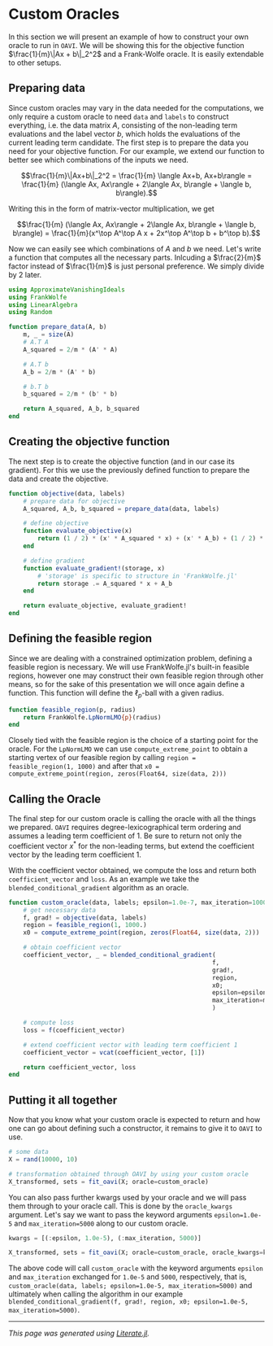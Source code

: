 # Custom Oracles
In this section we will present an example of how to construct your own oracle to run in $\texttt{OAVI}$. We will be showing this for the objective function $\frac{1}{m}\|Ax + b\|_2^2$ and a Frank-Wolfe oracle. It is easily extendable to other setups.

## Preparing data
Since custom oracles may vary in the data needed for the computations, we only require a custom oracle to need `data` and `labels` to construct everything, i.e. the data matrix $A$, consisting of the non-leading term evaluations and the label vector $b$, which holds the evaluations of the current leading term candidate. The first step is to prepare the data you need for your objective function. For our example, we extend our function to better see which combinations of the inputs we need.
```math
\frac{1}{m}\|Ax+b\|_2^2 = \frac{1}{m} \langle Ax+b, Ax+b\rangle = \frac{1}{m} (\langle Ax, Ax\rangle + 2\langle Ax, b\rangle + \langle b, b\rangle).
```
Writing this in the form of matrix-vector multiplication, we get
```math
\frac{1}{m} (\langle Ax, Ax\rangle + 2\langle Ax, b\rangle + \langle b, b\rangle) = \frac{1}{m}(x^\top A^\top A x + 2x^\top A^\top b + b^\top b).
```
Now we can easily see which combinations of $A$ and $b$ we need. Let's write a function that computes all the necessary parts. Inlcuding a $\frac{2}{m}$ factor instead of $\frac{1}{m}$ is just personal preference. We simply divide by $2$ later.

````julia docs_custom_oracle
using ApproximateVanishingIdeals
using FrankWolfe
using LinearAlgebra
using Random

function prepare_data(A, b)
    m, _ = size(A)
    # A.T A
    A_squared = 2/m * (A' * A)

    # A.T b
    A_b = 2/m * (A' * b)

    # b.T b
    b_squared = 2/m * (b' * b)

    return A_squared, A_b, b_squared
end
````

## Creating the objective function
The next step is to create the objective function (and in our case its gradient). For this we use the previously defined function to prepare the data and create the objective.

````julia docs_custom_oracle
function objective(data, labels)
    # prepare data for objective
    A_squared, A_b, b_squared = prepare_data(data, labels)

    # define objective
    function evaluate_objective(x)
        return (1 / 2) * (x' * A_squared * x) + (x' * A_b) + (1 / 2) * b_squared
    end

    # define gradient
    function evaluate_gradient!(storage, x)
        # 'storage' is specific to structure in 'FrankWolfe.jl'
        return storage .= A_squared * x + A_b
    end

    return evaluate_objective, evaluate_gradient!
end
````

## Defining the feasible region
Since we are dealing with a constrained optimization problem, defining a feasible region is necessary. We will use FrankWolfe.jl's built-in feasible regions, however one may construct their own feasible region through other means, so for the sake of this presentation we will once again define a function. This function will define the $\ell_p$-ball with a given radius.

````julia docs_custom_oracle
function feasible_region(p, radius)
    return FrankWolfe.LpNormLMO{p}(radius)
end
````

Closely tied with the feasible region is the choice of a starting point for the oracle. For the `LpNormLMO` we can use `compute_extreme_point` to obtain a starting vertex of our feasible region by calling `region = feasible_region(1, 1000)` and after that `x0 = compute_extreme_point(region, zeros(Float64, size(data, 2)))`

## Calling the Oracle
The final step for our custom oracle is calling the oracle with all the things we prepared. $\texttt{OAVI}$ requires degree-lexicographical term ordering and assumes a leading term coefficient of $1$. Be sure to return not only the coefficient vector $x^*$ for the non-leading terms, but extend the coefficient vector by the leading term coefficient $1$.

 With the coefficient vector obtained, we compute the loss and return both `coefficient_vector` and `loss`. As an example we take the `blended_conditional_gradient` algorithm as an oracle.

````julia docs_custom_oracle
function custom_oracle(data, labels; epsilon=1.0e-7, max_iteration=10000)
    # get necessary data
    f, grad! = objective(data, labels)
    region = feasible_region(1, 1000.)
    x0 = compute_extreme_point(region, zeros(Float64, size(data, 2)))

    # obtain coefficient vector
    coefficient_vector, _ = blended_conditional_gradient(
                                                        f,
                                                        grad!,
                                                        region,
                                                        x0;
                                                        epsilon=epsilon,
                                                        max_iteration=max_iteration
                                                        )

    # compute loss
    loss = f(coefficient_vector)

    # extend coefficient vector with leading term coefficient 1
    coefficient_vector = vcat(coefficient_vector, [1])

    return coefficient_vector, loss
end
````

## Putting it all together
Now that you know what your custom oracle is expected to return and how one can go about defining such a constructor, it remains to give it to $\texttt{OAVI}$ to use.

````julia docs_custom_oracle
# some data
X = rand(10000, 10)

# transformation obtained through OAVI by using your custom oracle
X_transformed, sets = fit_oavi(X; oracle=custom_oracle)
````

You can also pass further kwargs used by your oracle and we will pass them through to your oracle call. This is done by the `oracle_kwargs` argument. Let's say we want to pass the keyword arguments `epsilon=1.0e-5` and `max_iteration=5000` along to our custom oracle.

````julia docs_custom_oracle
kwargs = [(:epsilon, 1.0e-5), (:max_iteration, 5000)]

X_transformed, sets = fit_oavi(X; oracle=custom_oracle, oracle_kwargs=kwargs)
````

The above code will call `custom_oracle` with the keyword arguments `epsilon` and `max_iteration` exchanged for `1.0e-5` and `5000`, respectively, that is, `custom_oracle(data, labels; epsilon=1.0e-5, max_iteration=5000)` and ultimately when calling the algorithm in our example `blended_conditional_gradient(f, grad!, region, x0; epsilon=1.0e-5, max_iteration=5000)`.

---

*This page was generated using [Literate.jl](https://github.com/fredrikekre/Literate.jl).*

